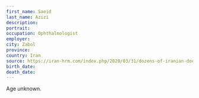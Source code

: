 ```yaml
---
first_name: Saeid
last_name: Azizi
description: 
portrait: 
occupation: Ophthalmologist
employer: 
city: Zabol
province: 
country: Iran
source: https://iran-hrm.com/index.php/2020/03/31/dozens-of-iranian-doctors-died-during-irans-coronavirus-crisis/
birth_date: 
death_date: 
---
```


Age unknown.